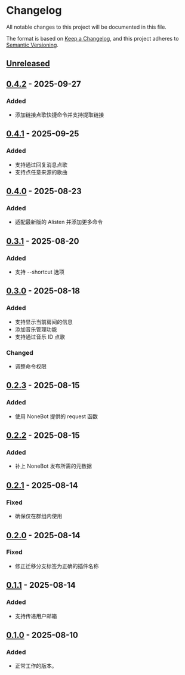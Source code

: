 # Changelog

All notable changes to this project will be documented in this file.

The format is based on [Keep a Changelog](https://keepachangelog.com/zh-CN/1.0.0/),
and this project adheres to [Semantic Versioning](https://semver.org/lang/zh-CN/spec/v2.0.0.html).

## [Unreleased]

## [0.4.2] - 2025-09-27

### Added

- 添加链接点歌快捷命令并支持提取链接

## [0.4.1] - 2025-09-25

### Added

- 支持通过回复消息点歌
- 支持点任意来源的歌曲

## [0.4.0] - 2025-08-23

### Added

- 适配最新版的 Alisten 并添加更多命令

## [0.3.1] - 2025-08-20

### Added

- 支持 --shortcut 选项

## [0.3.0] - 2025-08-18

### Added

- 支持显示当前房间的信息
- 添加音乐管理功能
- 支持通过音乐 ID 点歌

### Changed

- 调整命令权限

## [0.2.3] - 2025-08-15

### Added

- 使用 NoneBot 提供的 request 函数

## [0.2.2] - 2025-08-15

### Added

- 补上 NoneBot 发布所需的元数据

## [0.2.1] - 2025-08-14

### Fixed

- 确保仅在群组内使用

## [0.2.0] - 2025-08-14

### Fixed

- 修正迁移分支标签为正确的插件名称

## [0.1.1] - 2025-08-14

### Added

- 支持传递用户邮箱

## [0.1.0] - 2025-08-10

### Added

- 正常工作的版本。

[Unreleased]: https://github.com/bihua-university/nonebot-plugin-alisten/compare/v0.4.2...HEAD
[0.4.2]: https://github.com/bihua-university/nonebot-plugin-alisten/compare/v0.4.1...v0.4.2
[0.4.1]: https://github.com/bihua-university/nonebot-plugin-alisten/compare/v0.4.0...v0.4.1
[0.4.0]: https://github.com/bihua-university/nonebot-plugin-alisten/compare/v0.3.1...v0.4.0
[0.3.1]: https://github.com/bihua-university/nonebot-plugin-alisten/compare/v0.3.0...v0.3.1
[0.3.0]: https://github.com/bihua-university/nonebot-plugin-alisten/compare/v0.2.3...v0.3.0
[0.2.3]: https://github.com/bihua-university/nonebot-plugin-alisten/compare/v0.2.2...v0.2.3
[0.2.2]: https://github.com/bihua-university/nonebot-plugin-alisten/compare/v0.2.1...v0.2.2
[0.2.1]: https://github.com/bihua-university/nonebot-plugin-alisten/compare/v0.2.0...v0.2.1
[0.2.0]: https://github.com/bihua-university/nonebot-plugin-alisten/compare/v0.1.1...v0.2.0
[0.1.1]: https://github.com/bihua-university/nonebot-plugin-alisten/compare/v0.1.0...v0.1.1
[0.1.0]: https://github.com/bihua-university/nonebot-plugin-alisten/releases/tag/v0.1.0
